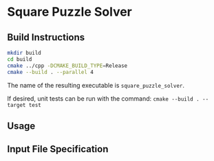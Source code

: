 # Square Puzzle Solver

## Build Instructions

```sh
mkdir build
cd build
cmake ../cpp -DCMAKE_BUILD_TYPE=Release
cmake --build . --parallel 4
```
The name of the resulting executable is `square_puzzle_solver`.

If desired, unit tests can be run with the command: `cmake --build . --target test`

## Usage


## Input File Specification
